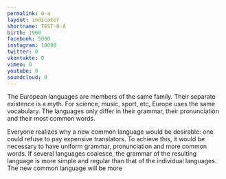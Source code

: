 ```yaml
---
permalink: 0-a
layout: indicator
shortname: TEST-0-A
birth: 1960
facebook: 5000
instagram: 10000
twitter: 0
vkontakte: 0
vimeo: 0
youtube: 0
soundcloud: 0
---
```


The European languages are members of the same family. Their separate existence is a myth. For science, music, sport, etc, Europe uses the same vocabulary. The languages only differ in their grammar, their pronunciation and their most common words.

Everyone realizes why a new common language would be desirable: one could refuse to pay expensive translators. To achieve this, it would be necessary to have uniform grammar, pronunciation and more common words. If several languages coalesce, the grammar of the resulting language is more simple and regular than that of the individual languages. The new common language will be more
